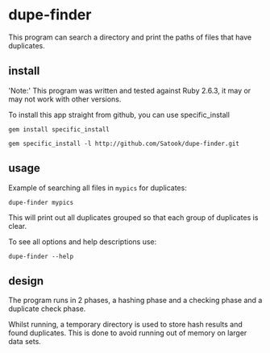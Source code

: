 # dupe-finder

This program can search a directory and print the paths of files that have duplicates.

## install

'Note:' This program was written and tested against Ruby 2.6.3, it may or may not work with other versions.

To install this app straight from github, you can use specific_install

```
gem install specific_install

gem specific_install -l http://github.com/Satook/dupe-finder.git
```

## usage

Example of searching all files in `mypics` for duplicates:

```
dupe-finder mypics
```

This will print out all duplicates grouped so that each group of duplicates is clear.

To see all options and help descriptions use:

```
dupe-finder --help
```

## design

The program runs in 2 phases, a hashing phase and a checking phase and a duplicate check phase.

Whilst running, a temporary directory is used to store hash results and found duplicates. This
is done to avoid running out of memory on larger data sets.
